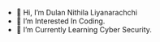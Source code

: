 - 👋 Hi, I’m Dulan Nithila Liyanarachchi
- 👀 I’m Interested In Coding.
- 🌱 I’m Currently Learning Cyber Security.

<!---
NithilaLD/NithilaLD is a ✨ special ✨ repository because its `README.md` (this file) appears on your GitHub profile.
You can click the Preview link to take a look at your changes.
--->
